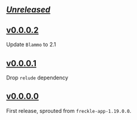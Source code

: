 ## [_Unreleased_](https://github.com/freckle/freckle-app/compare/freckle-otel-v0.0.0.2...main)

## [v0.0.0.2](https://github.com/freckle/freckle-app/compare/freckle-otel-v0.0.0.1...freckle-otel-v0.0.0.2)

Update `Blammo` to 2.1

## [v0.0.0.1](https://github.com/freckle/freckle-app/compare/freckle-otel-v0.0.0.0...freckle-otel-v0.0.0.1)

Drop `relude` dependency

## [v0.0.0.0](https://github.com/freckle/freckle-app/tree/freckle-otel-v0.0.0.0/freckle-otel)

First release, sprouted from `freckle-app-1.19.0.0`.
